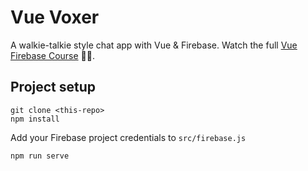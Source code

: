 # Vue Voxer

A walkie-talkie style chat app with Vue & Firebase. Watch the full [Vue Firebase Course](https://fireship.io/courses/vue/) 👀🔥. 

## Project setup

```
git clone <this-repo>
npm install
```

Add your Firebase project credentials to `src/firebase.js`

```
npm run serve
```